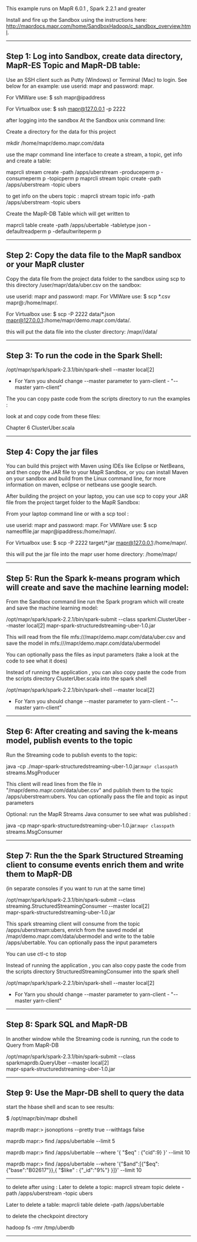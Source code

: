
This example runs on MapR 6.0.1 ,  Spark 2.2.1 and greater

Install and fire up the Sandbox using the instructions here: http://maprdocs.mapr.com/home/SandboxHadoop/c_sandbox_overview.html.

____________________________________________________________________

## Step 1: Log into Sandbox, create data directory, MapR-ES Topic and MapR-DB table:

Use an SSH client such as Putty (Windows) or Terminal (Mac) to login. See below for an example:
use userid: mapr and password: mapr.

For VMWare use:  $ ssh mapr@ipaddress

For Virtualbox use:  $ ssh mapr@127.0.0.1 -p 2222

after logging into the sandbox At the Sandbox unix command line:

Create a directory for the data for this project

mkdir /home/mapr/demo.mapr.com/data

use the mapr command line interface to create a stream, a topic, get info and create a table:

maprcli stream create -path /apps/uberstream -produceperm p -consumeperm p -topicperm p
maprcli stream topic create -path /apps/uberstream -topic ubers

to get info on the ubers topic :
maprcli stream topic info -path /apps/uberstream -topic ubers


Create the MapR-DB Table which will get written to

maprcli table create -path /apps/ubertable -tabletype json -defaultreadperm p -defaultwriteperm p

____________________________________________________________________

## Step 2: Copy the data file to the MapR sandbox or your MapR cluster


Copy the data file from the project data folder to the sandbox using scp to this directory /user/mapr/data/uber.csv on the sandbox:


use userid: mapr and password: mapr.
For VMWare use:  $ scp  *.csv  mapr@<ipaddress>:/home/mapr/.

For Virtualbox use:  $ scp -P 2222 data/*.json  mapr@127.0.0.1:/home/mapr/demo.mapr.com/data/.

this will put the data file into the cluster directory:
/mapr/<cluster-name>/data/

____________________________________________________________________

## Step 3: To run the code in the Spark Shell:

/opt/mapr/spark/spark-2.3.1/bin/spark-shell --master local[2]

 - For Yarn you should change --master parameter to yarn-client - "--master yarn-client"

The you can copy paste code from the scripts directory to run the examples :

look at and copy code from these files:

Chapter 6 ClusterUber.scala

____________________________________________________________________

## Step 4:  Copy the jar files

You can build this project with Maven using IDEs like Eclipse or NetBeans, and then copy the JAR file to your MapR Sandbox, or you can install Maven on your sandbox and build from the Linux command line,
for more information on maven, eclipse or netbeans use google search.

After building the project on your laptop, you can use scp to copy your JAR file from the project target folder to the MapR Sandbox:

From your laptop command line or with a scp tool :

use userid: mapr and password: mapr.
For VMWare use:  $ scp  nameoffile.jar  mapr@ipaddress:/home/mapr/.

For Virtualbox use:  $ scp -P 2222 target/*.jar  mapr@127.0.0.1:/home/mapr/.

this will put the jar file into the mapr user home directory:
/home/mapr/
____________________________________________________________________

## Step 5: Run the Spark k-means program which will create and save the machine learning model:


From the Sandbox command line run the Spark program which will create and save the machine learning model:

/opt/mapr/spark/spark-2.2.1/bin/spark-submit --class sparkml.ClusterUber --master local[2]  mapr-spark-structuredstreaming-uber-1.0.jar

This will read  from the file mfs:///mapr/demo.mapr.com/data/uber.csv  and save the model in mfs:///mapr/demo.mapr.com/data/ubermodel

You can optionally pass the files  as input parameters <file modelpath>   (take a look at the code to see what it does)


Instead of running the application , you can also copy paste  the code from the scripts directory ClusterUber.scala into the spark shell

/opt/mapr/spark/spark-2.2.1/bin/spark-shell --master local[2]

 - For Yarn you should change --master parameter to yarn-client - "--master yarn-client"

_________________________________________________________________________________

## Step 6: After creating and saving the k-means model, publish events to the topic


Run the Streaming code to publish events to the topic:

java -cp ./mapr-spark-structuredstreaming-uber-1.0.jar:`mapr classpath` streams.MsgProducer

This client will read lines from the file in "/mapr/demo.mapr.com/data/uber.csv" and publish them to the topic /apps/uberstream:ubers.
You can optionally pass the file and topic as input parameters <file topic>

Optional: run the MapR Streams Java consumer to see what was published :

java -cp mapr-spark-structuredstreaming-uber-1.0.jar:`mapr classpath` streams.MsgConsumer

_________________________________________________________________________________

## Step 7: Run the  the Spark Structured Streaming client to consume events enrich them and write them to MapR-DB
(in separate consoles if you want to run at the same time)


/opt/mapr/spark/spark-2.3.1/bin/spark-submit --class streaming.StructuredStreamingConsumer --master local[2] \
 mapr-spark-structuredstreaming-uber-1.0.jar

This spark streaming client will consume from the topic /apps/uberstream:ubers, enrich from the saved model at
/mapr/demo.mapr.com/data/ubermodel and write to the table /apps/ubertable.
You can optionally pass the  input parameters <topic model table>

You can use ctl-c to stop


Instead of running the application , you can also copy paste  the code from the scripts directory
StructuredStreamingConsumer  into the spark shell

/opt/mapr/spark/spark-2.2.1/bin/spark-shell --master local[2]

 - For Yarn you should change --master parameter to yarn-client - "--master yarn-client"
____________________________________________________________________

## Step 8:  Spark SQL and  MapR-DB

In another window while the Streaming code is running, run the code to Query from MapR-DB

/opt/mapr/spark/spark-2.3.1/bin/spark-submit --class sparkmaprdb.QueryUber --master local[2] \
 mapr-spark-structuredstreaming-uber-1.0.jar


____________________________________________________________________
## Step 9: Use the Mapr-DB shell to query the data

start the hbase shell and scan to see results:

$ /opt/mapr/bin/mapr dbshell

maprdb mapr:> jsonoptions --pretty true --withtags false

maprdb mapr:> find /apps/ubertable --limit 5

maprdb mapr:> find /apps/ubertable --where '{ "$eq" : {"cid":9} }' --limit 10

maprdb mapr:> find /apps/ubertable --where '{"$and":[{"$eq":{"base":"B02617"}},{ "$like" : {"_id":"9%"} }]}' --limit 10


_________________________________________________________________________________

to delete after using :
Later to delete a topic:
maprcli stream topic delete -path /apps/uberstream -topic ubers

Later to delete a table:
maprcli table delete -path /apps/ubertable

to delete the checkpoint directory

hadoop fs -rmr /tmp/uberdb
_________________________________________________________________________________

